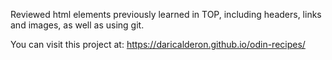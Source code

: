 Reviewed html elements previously learned in TOP, including headers, links and images, as well as using git.

You can visit this project at: https://daricalderon.github.io/odin-recipes/